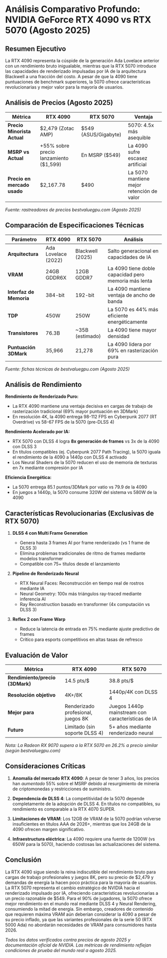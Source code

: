 # Análisis Comparativo Profundo: NVIDIA GeForce RTX 4090 vs RTX 5070 (Agosto 2025)

## Resumen Ejecutivo
La RTX 4090 representa la cúspide de la generación Ada Lovelace anterior con un rendimiento bruto inigualable, mientras que la RTX 5070 introduce las capacidades de renderizado impulsadas por IA de la arquitectura Blackwell a una fracción del costo. A pesar de que la 4090 tiene puntuaciones de benchmark superiores, la 5070 ofrece características revolucionarias y mejor valor para la mayoría de usuarios.

## Análisis de Precios (Agosto 2025)
| Métrica | RTX 4090 | RTX 5070 | Ventaja |
|--------|----------|----------|-----------|
| **Precio Minorista Actual** | $2,479 (Zotac AMP) | $549 (ASUS/Gigabyte) | 5070: 4.5x más asequible |
| **MSRP vs Actual** | +55% sobre precio lanzamiento ($1,599) | En MSRP ($549) | La 4090 sufre escasez artificial |
| **Precio en mercado usado** | $2,167.78 | $490 | La 5070 mantiene mejor retención de valor |

*Fuente: rastreadores de precios bestvaluegpu.com (Agosto 2025)*

## Comparación de Especificaciones Técnicas
| Parámetro | RTX 4090 | RTX 5070 | Análisis |
|-----------|----------|----------|----------|
| **Arquitectura** | Ada Lovelace (2022) | Blackwell (2025) | Salto generacional en capacidades de IA |
| **VRAM** | 24GB GDDR6X | 12GB GDDR7 | La 4090 tiene doble capacidad pero memoria más lenta |
| **Interfaz de Memoria** | 384-bit | 192-bit | La 4090 mantiene ventaja de ancho de banda |
| **TDP** | 450W | 250W | La 5070 es 44% más eficiente energéticamente |
| **Transistores** | 76.3B | ~35B (estimado) | La 4090 tiene mayor densidad |
| **Puntuación 3DMark** | 35,966 | 21,278 | La 4090 lidera por 69% en rasterización pura |

*Fuente: fichas técnicas de bestvaluegpu.com (Agosto 2025)*

## Análisis de Rendimiento

**Rendimiento de Renderizado Puro:**
- La RTX 4090 mantiene una ventaja decisiva en cargas de trabajo de rasterización tradicional (69% mayor puntuación en 3DMark)
- En resolución 4K, la 4090 entrega 98-112 FPS en Cyberpunk 2077 (RT Overdrive) vs 58-67 FPS de la 5070 (pre-DLSS 4)

**Rendimiento Acelerado por IA:**
- RTX 5070 con DLSS 4 logra **8x generación de frames** vs 3x de la 4090 con DLSS 3
- En títulos compatibles (ej. Cyberpunk 2077 Path Tracing), la 5070 iguala el rendimiento de la 4090 a 1440p con DLSS 4 activado
- Los Neural Shaders de la 5070 reducen el uso de memoria de texturas en 7x mediante compresión por IA

**Eficiencia Energética:**
- La 5070 entrega 85.1 puntos/3DMark por vatio vs 79.9 de la 4090
- En juegos a 1440p, la 5070 consume 320W del sistema vs 580W de la 4090

## Características Revolucionarias (Exclusivas de RTX 5070)
1. **DLSS 4 con Multi Frame Generation**
   - Genera hasta 3 frames AI por frame renderizado (vs 1 frame de DLSS 3)
   - Elimina problemas tradicionales de ritmo de frames mediante modelos transformer
   - Compatible con 75+ títulos desde el lanzamiento

2. **Pipeline de Renderizado Neural**
   - RTX Neural Faces: Reconstrucción en tiempo real de rostros mediante IA
   - Neural Geometry: 100x más triángulos ray-traced mediante inferencia AI
   - Ray Reconstruction basado en transformer (4x computación vs DLSS 3)

3. **Reflex 2 con Frame Warp**
   - Reduce la latencia de entrada en 75% mediante ajuste predictivo de frames
   - Crítico para esports competitivos en altas tasas de refresco

## Evaluación de Valor
| Métrica | RTX 4090 | RTX 5070 |
|--------|----------|----------|
| **Rendimiento/precio (3DMark)** | 14.5 pts/$ | 38.8 pts/$ |
| **Resolución objetivo** | 4K+/8K | 1440p/4K con DLSS 4 |
| **Mejor para** | Renderizado profesional, juegos 8K | Juegos 1440p mainstream con características de IA |
| **Futuro** | Limitado (sin soporte DLSS 4) | 5+ años mediante renderizado neural |

*Nota: La Radeon RX 9070 supera a la RTX 5070 en 26.2% a precio similar (según bestvaluegpu.com)*

## Consideraciones Críticas
1. **Anomalía del mercado RTX 4090**: A pesar de tener 3 años, los precios han *aumentado* 55% sobre el MSRP debido al resurgimiento de minería de criptomonedas y restricciones de suministro.

2. **Dependencia de DLSS 4**: La competitividad de la 5070 depende completamente de la adopción de DLSS 4. En títulos no compatibles, su rendimiento es comparable a la RTX 4070 SUPER.

3. **Limitaciones de VRAM**: Los 12GB de VRAM de la 5070 podrían volverse insuficientes en títulos AAA de 2026+, mientras que los 24GB de la 4090 ofrecen margen significativo.

4. **Infraestructura eléctrica**: La 4090 requiere una fuente de 1200W (vs 650W para la 5070), haciendo costosas las actualizaciones del sistema.

## Conclusión
La RTX 4090 sigue siendo la reina indiscutible del rendimiento bruto para cargas de trabajo profesionales y juegos 8K, pero su precio de $2,479 y demandas de energía la hacen poco práctica para la mayoría de usuarios. La RTX 5070 representa el cambio estratégico de NVIDIA hacia el renderizado impulsado por IA, ofreciendo características revolucionarias a un precio razonable de $549. Para el 90% de jugadores, la 5070 ofrece mejor rendimiento en el mundo real mediante DLSS 4 y Neural Rendering, consumiendo la mitad de energía. Sin embargo, creadores de contenido que requieren máxima VRAM aún deberían considerar la 4090 a pesar de su precio inflado, ya que las variantes profesionales de la serie 50 (RTX 5000 Ada) no abordarán necesidades de VRAM para consumidores hasta 2026.

*Todos los datos verificados contra precios de agosto 2025 y documentación oficial de NVIDIA. Las métricas de rendimiento reflejan condiciones de prueba del mundo real a agosto 2025.*
